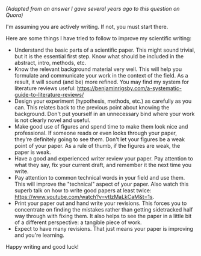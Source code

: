 _(Adapted from an answer I gave several years ago to this question on Quora)_

I'm assuming you are actively writing. If not, you must start there.

Here are some things I have tried to follow to improve my scientific writing:

- Understand the basic parts of a scientific paper. This might sound trivial, but it is the essential first step. Know what should be included in the abstract, intro, methods, etc.
- Know the relevant background material very well. This will help you formulate and communicate your work in the context of the field. As a result, it will sound (and be) more refined. You may find my system for literature reviews useful: https://benjaminrigsby.com/a-systematic-guide-to-literature-reviews/
- Design your experiment (hypothesis, methods, etc.) as carefully as you can. This relates back to the previous point about knowing the background. Don't put yourself in an unnecessary bind where your work is not clearly novel and useful. 
- Make good use of figures and spend time to make them look nice and professional. If someone reads or even looks through your paper, they're definitely going to see them. Don't let your figures be a weak point of your paper. As a rule of thumb, if the figures are weak, the paper is weak.
- Have a good and experienced writer review your paper. Pay attention to what they say, fix your current draft, and remember it the next time you write.
- Pay attention to common technical words in your field and use them. This will improve the "technical" aspect of your paper. Also watch this superb talk on how to write good papers at least twice: https://www.youtube.com/watch?v=vtIzMaLkCaM&t=1s.
- Print your paper out and hand write your revisions. This forces you to concentrate on finding the mistakes rather than getting sidetracked half way through with fixing them. It also helps to see the paper in a little bit of a different perspective: a tangible piece of work.
- Expect to have many revisions. That just means your paper is improving and you're learning.

Happy writing and good luck!